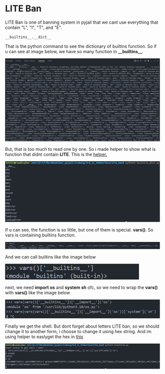 # LITE Ban

LITE Ban is one of banning system in pyjail that we cant use everything that contain "L", "I", "T", and "E".

```
__builtins__.__dict__
```
That is the python command to see the dictionary of builtins function.
So if u can see at image below, we have so many function in __\_\_builtins\_\___.

<img src='img/builtins_dict.png'>

But, that is too much to read one by one. So i made helper to show what is function that didnt contain __LITE__. This is the <a href='builtins_dict.py'>helper.</a>

<img src='img/lite_func.png'>

If u can see, the function is so little, but one of them is special. __vars()__. So vars is containing builtins function.

<img src='img/vars.png'>

And we can call builtins like the image below

<img src='img/vars_builtins.png'>

next, we need __import os__ and __system sh__ ofc, so we need to wrap the __vars()__ with __vars()__ like the image below

<img src='img/vars_in_vars.png'>

Finally we get the shell. But dont forget about letters LITE ban, so we should change it to another form, i choose to change it using hex string. And im using helper to easlyget the hex in <a href='tohex.py'>this</a>

<img src='img/lastformpayload.png'>